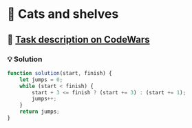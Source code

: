 # 📝 Cats and shelves

## 🔗 [Task description on CodeWars](https://www.codewars.com/kata/62c93765cef6f10030dfa92b)

### 💡 Solution

```javascript
function solution(start, finish) {
	let jumps = 0;
	while (start < finish) {
		start + 3 <= finish ? (start += 3) : (start += 1);
		jumps++;
	}
	return jumps;
}
```
